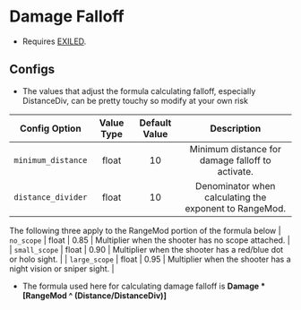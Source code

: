 # Damage Falloff
- Requires [EXILED](https://github.com/galaxy119/EXILED/).

## Configs
- The values that adjust the formula calculating falloff, especially DistanceDiv, can be pretty touchy so modify at your own risk

| Config Option | Value Type | Default Value | Description |
|:------------------------:|:----------:|:-------------:|:------------------------------------------:|
| `minimum_distance` | float | 10 | Minimum distance for damage falloff to activate. |
| `distance_divider` | float | 10 | Denominator when calculating the exponent to RangeMod. |
The following three apply to the RangeMod portion of the formula below
| `no_scope` | float | 0.85 | Multiplier when the shooter has no scope attached. |
| `small_scope` | float | 0.90 | Multiplier when the shooter has a red/blue dot or holo sight. |
| `large_scope` | float | 0.95 | Multiplier when the shooter has a night vision or sniper sight. |

- The formula used here for calculating damage falloff is __Damage * [RangeMod ^ (Distance/DistanceDiv)]__
